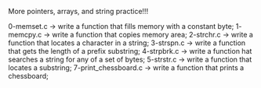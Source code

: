 More pointers, arrays, and string practice!!!

0-memset.c -> write a function that fills memory with a constant byte;
1- memcpy.c -> write a function that copies memory area;
2-strchr.c -> write a function that locates a character in a string;
3-strspn.c -> write a function that gets the length of a prefix substring;
4-strpbrk.c -> write a function hat searches a string for any of a set of bytes;
5-strstr.c -> write a function that locates a substring;
7-print_chessboard.c -> write a function that prints a chessboard;
